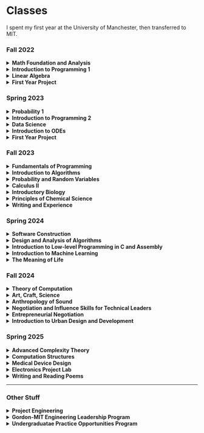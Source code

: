 # Classes
I spent my first year at the University of Manchester,
then transferred to MIT.

### Fall 2022
<details> 
    <summary><b>Math Foundation and Analysis</b></summary>
    Covered logical statements and proof techniques, set theory, complex numbers, 
    functions (including composition and inversion), sequences (convergence and 
    limits), and real-valued functions (continuity and limits).
</details>
<details>
    <summary><b>Introduction to Programming 1</b></summary>
    Covered fundamental concepts including variables, types, iteration, selection,
    file handling, functions, packages, libraries, graphics, key binding, validation,
    exceptions, and basic algorithms. Focused on writing, optimizing, and debugging 
    Python code, developing logical problem-solving skills, and object-oriented programming principles.
</details>
<details>
    <summary><b>Linear Algebra</b></summary>
    Covered matrix operations, special matrix classes, solving linear systems, 
    determinants, eigenvalues, eigenvectors, linear independence, basis, 
    linear transformations, inner products, norms, and isometries.
</details>
<details>
    <summary><b>First Year Project</b></summary>
    Focused on developing non-technical skills through team-based projects. 
    Covered teamwork, communication, reflection, self-organization, time management, 
    and independent learning. Worked on understanding ethical frameworks in 
    computer science, intellectual property issues, and developing a web-based 
    information system. Emphasized inquiry-based learning, group work, goal-setting, 
    and project management. Included technical presentations, report writing, and 
    reflection on professional development.
</details>

### Spring 2023
<details> 
    <summary><b>Probability 1</b></summary>
    Introduced core probability concepts including probability spaces, conditional probability,
    independence, and discrete/continuous random variables. Covered classical distributions 
    (Binomial, Geometric, Poisson, Normal, Exponential), expectation/variance calculations, 
    and foundational theorems like the Central Limit Theorem and Law of Large Numbers. 
    Emphasized modeling real-world randomness and applying distributions to scenarios like coin flips, 
    waiting times, and sums of variables.
</details>
<details>
    <summary><b>Introduction to Programming 2</b></summary>
    This course covered advanced Java programming, focusing on object-oriented design,
    UML class design, inheritance, polymorphism, interfaces, and abstraction. 
    Included Java Collections Framework, custom data structures, JavaFX for GUI development, 
    file I/O, error handling, generics, streams, concurrency, and package management.
</details>
<details>
    <summary><b>Data Science</b></summary>
    Introduced the data science process, focused on data cleaning, exploration, 
    and visualization using Python tools like NumPy, Pandas, and Jupyter Notebooks. 
    It covered uncertainty measurement, statistical thinking, Bayesian reasoning, 
    and ethical considerations in data analysis. Students learned machine learning basics,
    including classification, regression, model evaluation, and techniques like 
    naive Bayes and logistic regression, with practical applications such as 
    building an email spam filter.
</details>
<details>
    <summary><b>Introduction to ODEs</b></summary>
    Introduced ordinary differential equations (ODEs), covered classification, 
    analytical solution methods for first and second-order ODEs, and approximate techniques (graphical, numerical, Euler method). Emphasized applications in various fields like 
    Newtonian mechanics, population models, economics, and biology. 
    Learned to classify ODEs, assess solution existence/uniqueness, 
    apply analytical techniques, perform phase plane analysis for first-order systems, 
    and interpret numerical approximations for initial value problems.
</details>
<details>
    <summary><b>First Year Project</b></summary>
    Focused on developing non-technical skills through team-based projects. 
    Covered teamwork, communication, reflection, self-organization, time management, 
    and independent learning. Worked on understanding ethical frameworks in 
    computer science, intellectual property issues, and developing a web-based 
    information system. Emphasized inquiry-based learning, group work, goal-setting, 
    and project management. Included technical presentations, report writing, and 
    reflection on professional development.
</details>

### Fall 2023
<details>
    <summary><b>Fundamentals of Programming</b></summary>
    Introduced fundamental concepts of programming. Developed skills in applying 
    basic methods from programming languages to abstract problems. Topics included
    programming and Python basics, computational concepts, software engineering, 
    algorithmic techniques, data types, and recursion.  
    Lab component consisted of software design, construction, and implementation of design. 
</details>
<details>
    <summary><b>Introduction to Algorithms</b></summary>
    Introducted mathematical modeling of computational problems, common algorithms, 
    algorithmic paradigms, and data structures used to solve these problems. 
    Emphasized the relationship between algorithms and programming, and 
    introduced basic performance measures and analysis techniques for these problems.
</details>
<details>
    <summary><b>Probability and Random Variables</b></summary>
    Probability spaces, random variables, distribution functions. Binomial, geometric, 
    hypergeometric, Poisson distributions. Uniform, exponential, normal, gamma and 
    beta distributions. Conditional probability, Bayes theorem, joint distributions. 
    Chebyshev inequality, law of large numbers, and central limit theorem. 
</details>
<details>
    <summary><b>Calculus II</b></summary>
    Calculus of several variables. Vector algebra in 3-space, determinants, matrices. 
    Vector-valued functions of one variable, space motion. 
    Scalar functions of several variables: partial differentiation, gradient, optimization techniques. 
    Double integrals and line integrals in the plane; exact differentials and conservative fields;
    Green's theorem and applications, triple integrals, line and surface integrals in space, 
    Divergence theorem, Stokes' theorem; applications.
</details>
<details>
    <summary><b>Introductory Biology</b></summary>
    Introduction to fundamental principles of biochemistry, molecular biology and 
    genetics for understanding the functions of living systems. Covered examples 
    of the use of chemical biology, the use of genetics in biological discovery, 
    principles of cellular organization and communication, immunology, cancer, and 
    engineering biological systems. Included 21st-century molecular genetics in 
    understanding human health and therapeutic intervention.
</details>
<details>
    <summary><b>Principles of Chemical Science</b></summary>
    Introduction to chemistry, with emphasis on basic principles of atomic and 
    molecular electronic structure, thermodynamics, acid-base and redox equilibria, 
    chemical kinetics, and catalysis. Introduction to the chemistry of biological,
    inorganic, and organic molecules. 
</details>
<details>
    <summary><b>Writing and Experience</b></summary>
    Acting as participant-observers, investigated MIT's history and culture through
    visits to the Institute's archives and museums, relevant readings, and depictions
    of MIT in popular culture. 
</details>

### Spring 2024
<details>
    <summary><b>Software Construction</b></summary>
    Introduced fundamental principles and techniques of software development: 
    how to write software that is safe from bugs, easy to understand, and ready for change. 
    Topics included specifications and invariants; testing, test-case generation, and coverage;
    abstract data types and representation independence; design patterns for 
    object-oriented programming; concurrent programming, including message passing 
    and shared memory concurrency, and defending against races and deadlock; and 
    functional programming with immutable data and higher-order functions. 
    Included weekly programming exercises and larger group programming projects.
</details>
<details>
    <summary><b>Design and Analysis of Algorithms</b></summary>
    Techniques for the design and analysis of efficient algorithms, emphasized 
    methods useful in practice. Topics included sorting; search trees, heaps, and hashing;
    divide-and-conquer; dynamic programming; greedy algorithms; amortized analysis; 
    graph algorithms; and shortest paths. Advanced topics included network flow; 
    polynomial and matrix calculations;
    caching; and parallel computing.
</details>
<details>
    <summary><b>Introduction to Low-level Programming in C and Assembly</b></summary>
    Introduction to C and assembly language. Studied the C language, focusing on 
    memory and associated topics including pointers, how different data structures 
    are stored in memory, the stack, and the heap in order to build a strong understanding
    of the constraints involved in manipulating complex data structures in modern computational systems.
    Studied assembly language to facilitate a firm understanding of how high-level 
    languages are translated to machine-level instructions.
</details>
<details>
    <summary><b>Introduction to Machine Learning</b></summary>
    Introduction to the principles and algorithms of machine learning from an 
    optimization perspective. 
    Topics included linear and non-linear models for supervised, unsupervised, 
    and reinforcement learning, with a focus on gradient-based methods and 
    neural-network architectures.
</details>
<details>
    <summary><b>The Meaning of Life</b></summary>
    Examined how a variety of cultural traditions propose answers to the question 
    of how to live a meaningful life. 
    Considered the meaning of life, not as a philosophical abstraction, but as a 
    question that individuals grapple with in their daily lives, facing difficult 
    decisions between meeting and defying cultural expectations. 
    Provided tools for thinking about moral decisions as social and historical practices,
    and encouraged comparison and contextualizaiton of the ways people in different 
    times and places approach fundamental ethical concerns.
</details>


### Fall 2024
<details>
    <summary><b>Theory of Computation</b></summary>
    Computability and computational complexity theory. Regular and context-free languages. 
    Decidable and undecidable problems, reducibility, recursive function theory. 
    Time and space measures on computation, completeness, hierarchy theorems, 
    inherently complex problems, oracles, probabilistic computation, 
    and interactive proof systems.
</details>
<details>
    <summary><b>Art, Craft, Science</b></summary>
    Examined how people learn, practice, and evaluate traditional and contemporary craft techniques. 
    Social science theories of design, embodiment, apprenticeship learning, skill, 
    labor, expertise, and tacit knowledge were used to explore distinctions among 
    art, craft, and science. 
    Discussed the commoditization of craft into market goods, collectible art, and 
    tourism industries. Ethnographic and historical case studies included textiles, 
    Shaker furniture, glassblowing, quilting, cheesemaking, industrial design, 
    home and professional cooking, factory and laboratory work, CAD/CAM. 
    Included demonstrations, field trips, and hands-on craft projects.
</details>
<details>
    <summary><b>Anthropology of Sound</b></summary>
    Examined the ways humans experience sound and how perceptions and technologies 
    of sound emerge from cultural, economic, and historical worlds. 
    Considered how the sound/noise/music boundaries have been imagined, created, 
    and modeled across sociocultural and historical contexts. 
    Learned how environmental, linguistic, and musical sounds are construed cross-culturally 
    as well as the rise of telephony, architectural acoustics, sound recording, 
    multi-channel and spatial mix performance, and the globalized travel of these technologies. 
    Questions of sound ownership, property, authorship, remix, and copyright in 
    the digital age were also addressed.
</details>
<details>
    <summary><b>Negotiation and Influence Skills for Technical Leaders</b></summary>
    Focused around the premise that the abilities to negotiate with, and influence others, 
    are essential to being an effective leader in technology rich environments. Provided 
    underlying principles and a repertoire of negotiation and influence skills that 
    apply to interpersonal situations, particularly those where an engineer or 
    project leader lacks formal authority over others in delivering results. 
    Utilized research-based approaches through the application of multiple learning methods, 
    including experiential role plays, case studies, assessments, feedback, and personal reflections.
    Concepts such as the zone of possible agreements, best alternative to negotiated agreements, 
    and sources of influence were put into practice.
</details>
<details>
    <summary><b>Entrepreneurial Negotiation</b></summary>
    Combined negotiation exercises and in-person lectures designed to empower budding 
    entrepreneurs with negotiation techniques to protect and increase the value of 
    their ideas, deal with ego and build trust in relationships, and navigate entrepreneurial bargaining 
    under constraints of economic uncertainty and complex technical considerations. 
    Completed scheduled weekly assignments, including feedback memos to counterpart negotiators, 
    and met to discuss and reflect on their experiences with the course.
</details>
<details>
    <summary><b>Introduction to Urban Design and Development</b></summary>
    Examined the evolving structure of cities and the way that cities, suburbs, 
    and metropolitan areas can be designed and developed. Surveyed the ideas of 
    a wide range of people who have addressed urban problems. 
    Stressed the connection between values and design. 
    Demonstrated how physical, social, political and economic forces interact to 
    shape and reshape cities over time. Introduced links between urban design and urban science.
</details>

### Spring 2025
<details>
    <summary><b>Advanced Complexity Theory</b></summary>
    Current research topics in computational complexity theory. 
    Nondeterministic, alternating, probabilistic, and parallel computation models. 
    Boolean circuits. Complexity classes and complete sets. The polynomial-time hierarchy. 
    Interactive proof systems. Relativization. Definitions of randomness. Pseudo-randomness and derandomizations. Interactive proof systems and probabilistically checkable proofs

    Includes personal research project (topic TBD for me).
</details>
<details>
    <summary><b>Computation Structures</b></summary>
    Introduction to the design of digital systems and computer architecture. 
    Emphasizes expressing all hardware designs in a high-level hardware description 
    language and synthesizing the designs. 
    Topics include combinational and sequential circuits, instruction set abstraction 
    for programmable hardware, single-cycle and pipelined processor implementations, 
    multi-level memory hierarchies, virtual memory, exceptions and I/O, and parallel systems.
</details>
<details>
    <summary><b>Medical Device Design</b></summary>
    An intense project-based learning experience around the design of medical devices 
    with foci ranging from mechanical to electro mechanical to electronics. Projects 
    motivated by real-world clinical challenges provided by sponsors and clinicians 
    who also help mentor teams. Covers the design process, project management, and 
    fundamentals of mechanical and electrical circuit and sensor design. 
    Working in a small team to execute a substantial term project, with emphasis 
    placed upon developing creative designs — via a deterministic design process — 
    that are developed and optimized using analytical techniques.
</details>
<details>
    <summary><b>Electronics Project Lab</b></summary>
    Intuition-based introduction to electronics, electronic components, and test 
    equipment such as oscilloscopes, multimeters, and signal generators. 
    Key components studied and used are op-amps, comparators, bi-polar transistors, 
    and diodes (including LEDs). Design, build, and debug small electronics projects 
    (often featuring sound and light) to put their new knowledge into practice.
</details>
<details>
    <summary><b>Writing and Reading Poems</b></summary>
    Examination of the formal structural and textual variety in poetry. 
    Extensive practice in the making of poems and the analysis of both students' 
    manuscripts and texts from 16th- through 20th-century literature. 
    Attempts to make relevant the traditional elements of poetry and their contemporary alternatives.
</details>
<!-- * Introduction to Autonomous Underwater Vehicles
* Introduction to Design -->


---
### Other Stuff
<details>
    <summary><b>Project Engineering</b></summary>
</details>
<details>
    <summary><b>Gordon-MIT Engineering Leadership Program</b></summary>
</details>
<details>
    <summary><b>Undergraduatae Practice Opportunities Program</b></summary>
</details>